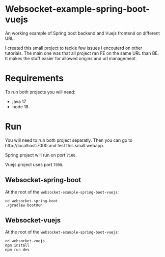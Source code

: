 # Websocket-example-spring-boot-vuejs
An working example of Spring boot backend and Vuejs frontend on different URL.

I created this small project to tackle few issues I encouterd on other tutorials.
The main one was that all project ran FE on the same URL than BE. It makes the stuff easier for allowed origins and url management.

# Requirements

To run both projects you will need:
* java 17
* node 18

# Run

You will need to run both project separatly. Then you can go to http://localhost:7000 and test this small webapp.

Spring project will run on port `7100`.

Vuejs project uses port `7000`.


## Websocket-spring-boot

At the root of the `websocket-example-spring-boot-vuejs`:
```
cd websocket-spring-boot
./gradlew bootRun
```

## Websocket-vuejs
At the root of the `websocket-example-spring-boot-vuejs`:

```
cd websocket-vuejs
npm install
npm run dev
```